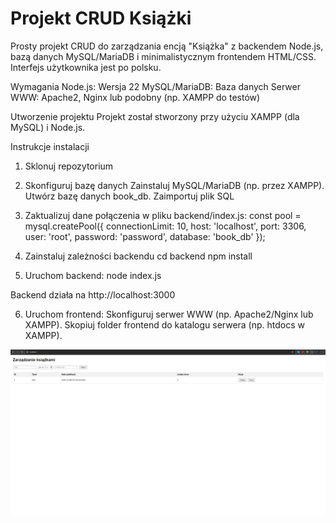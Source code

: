 # Projekt CRUD Książki

Prosty projekt CRUD do zarządzania encją "Książka" z backendem Node.js, bazą danych MySQL/MariaDB i minimalistycznym frontendem HTML/CSS. Interfejs użytkownika jest po polsku.

Wymagania
Node.js: Wersja 22
MySQL/MariaDB: Baza danych
Serwer WWW: Apache2, Nginx lub podobny (np. XAMPP do testów)

Utworzenie projektu
Projekt został stworzony przy użyciu XAMPP (dla MySQL) i Node.js.

Instrukcje instalacji
1. Sklonuj repozytorium

2. Skonfiguruj bazę danych
Zainstaluj MySQL/MariaDB (np. przez XAMPP).
Utwórz bazę danych book_db.
Zaimportuj plik SQL

3. Zaktualizuj dane połączenia w pliku backend/index.js:
const pool = mysql.createPool({
    connectionLimit: 10,
    host: 'localhost',
    port: 3306,
    user: 'root',
    password: 'password',
    database: 'book_db'
});

4. Zainstaluj zależności backendu
cd backend
npm install

5. Uruchom backend:
node index.js

Backend działa na http://localhost:3000

6. Uruchom frontend:
Skonfiguruj serwer WWW (np. Apache2/Nginx lub XAMPP).
Skopiuj folder frontend do katalogu serwera (np. htdocs w XAMPP).

![preview](https://github.com/Sassaspekt/BooksDB/blob/main/preview.png?raw=true)
